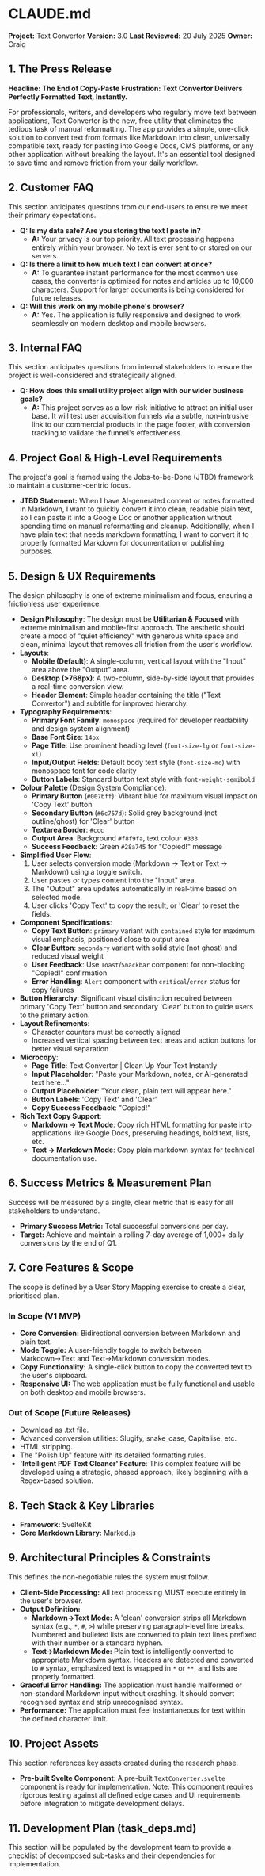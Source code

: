 # CLAUDE.md
**Project:** Text Convertor
**Version:** 3.0
**Last Reviewed:** 20 July 2025
**Owner:** Craig

## 1. The Press Release
**Headline: The End of Copy-Paste Frustration: Text Convertor Delivers Perfectly Formatted Text, Instantly.**

For professionals, writers, and developers who regularly move text between applications, Text Convertor is the new, free utility that eliminates the tedious task of manual reformatting. The app provides a simple, one-click solution to convert text from formats like Markdown into clean, universally compatible text, ready for pasting into Google Docs, CMS platforms, or any other application without breaking the layout. It's an essential tool designed to save time and remove friction from your daily workflow.

## 2. Customer FAQ
This section anticipates questions from our end-users to ensure we meet their primary expectations.

* **Q: Is my data safe? Are you storing the text I paste in?**
    * **A:** Your privacy is our top priority. All text processing happens entirely within your browser. No text is ever sent to or stored on our servers.
* **Q: Is there a limit to how much text I can convert at once?**
    * **A:** To guarantee instant performance for the most common use cases, the converter is optimised for notes and articles up to 10,000 characters. Support for larger documents is being considered for future releases.
* **Q: Will this work on my mobile phone's browser?**
    * **A:** Yes. The application is fully responsive and designed to work seamlessly on modern desktop and mobile browsers.

## 3. Internal FAQ
This section anticipates questions from internal stakeholders to ensure the project is well-considered and strategically aligned.

* **Q: How does this small utility project align with our wider business goals?**
    * **A:** This project serves as a low-risk initiative to attract an initial user base. It will test user acquisition funnels via a subtle, non-intrusive link to our commercial products in the page footer, with conversion tracking to validate the funnel's effectiveness.

## 4. Project Goal & High-Level Requirements
The project's goal is framed using the Jobs-to-be-Done (JTBD) framework to maintain a customer-centric focus.

* **JTBD Statement:** When I have AI-generated content or notes formatted in Markdown, I want to quickly convert it into clean, readable plain text, so I can paste it into a Google Doc or another application without spending time on manual reformatting and cleanup. Additionally, when I have plain text that needs markdown formatting, I want to convert it to properly formatted Markdown for documentation or publishing purposes.

## 5. Design & UX Requirements
The design philosophy is one of extreme minimalism and focus, ensuring a frictionless user experience.

* **Design Philosophy**: The design must be **Utilitarian & Focused** with extreme minimalism and mobile-first approach. The aesthetic should create a mood of "quiet efficiency" with generous white space and clean, minimal layout that removes all friction from the user's workflow.
* **Layouts**:
    * **Mobile (Default)**: A single-column, vertical layout with the "Input" area above the "Output" area.
    * **Desktop (>768px)**: A two-column, side-by-side layout that provides a real-time conversion view.
    * **Header Element**: Simple header containing the title ("Text Convertor") and subtitle for improved hierarchy.
* **Typography Requirements**:
    * **Primary Font Family**: `monospace` (required for developer readability and design system alignment)
    * **Base Font Size**: `14px`
    * **Page Title**: Use prominent heading level (`font-size-lg` or `font-size-xl`)
    * **Input/Output Fields**: Default body text style (`font-size-md`) with monospace font for code clarity
    * **Button Labels**: Standard button text style with `font-weight-semibold`
* **Colour Palette** (Design System Compliance):
    * **Primary Button** (`#007bff`): Vibrant blue for maximum visual impact on 'Copy Text' button
    * **Secondary Button** (`#6c757d`): Solid grey background (not outline/ghost) for 'Clear' button
    * **Textarea Border**: `#ccc`
    * **Output Area**: Background `#f8f9fa`, text colour `#333`
    * **Success Feedback**: Green `#28a745` for "Copied!" message
* **Simplified User Flow**:
    1.  User selects conversion mode (Markdown → Text or Text → Markdown) using a toggle switch.
    2.  User pastes or types content into the "Input" area.
    3.  The "Output" area updates automatically in real-time based on selected mode.
    4.  User clicks 'Copy Text' to copy the result, or 'Clear' to reset the fields.
* **Component Specifications**:
    * **Copy Text Button**: `primary` variant with `contained` style for maximum visual emphasis, positioned close to output area
    * **Clear Button**: `secondary` variant with solid style (not ghost) and reduced visual weight
    * **User Feedback**: Use `Toast`/`Snackbar` component for non-blocking "Copied!" confirmation
    * **Error Handling**: `Alert` component with `critical`/`error` status for copy failures
* **Button Hierarchy**: Significant visual distinction required between primary 'Copy Text' button and secondary 'Clear' button to guide users to the primary action.
* **Layout Refinements**:
    * Character counters must be correctly aligned
    * Increased vertical spacing between text areas and action buttons for better visual separation
* **Microcopy**:
    * **Page Title**: Text Convertor | Clean Up Your Text Instantly
    * **Input Placeholder**: "Paste your Markdown, notes, or AI-generated text here..."
    * **Output Placeholder**: "Your clean, plain text will appear here."
    * **Button Labels**: 'Copy Text' and 'Clear'
    * **Copy Success Feedback**: "Copied!"
* **Rich Text Copy Support**: 
    * **Markdown → Text Mode**: Copy rich HTML formatting for paste into applications like Google Docs, preserving headings, bold text, lists, etc.
    * **Text → Markdown Mode**: Copy plain markdown syntax for technical documentation use.

## 6. Success Metrics & Measurement Plan
Success will be measured by a single, clear metric that is easy for all stakeholders to understand.

* **Primary Success Metric:** Total successful conversions per day.
* **Target:** Achieve and maintain a rolling 7-day average of 1,000+ daily conversions by the end of Q1.

## 7. Core Features & Scope
The scope is defined by a User Story Mapping exercise to create a clear, prioritised plan.

### In Scope (V1 MVP)
* **Core Conversion:** Bidirectional conversion between Markdown and plain text.
* **Mode Toggle:** A user-friendly toggle to switch between Markdown→Text and Text→Markdown conversion modes.
* **Copy Functionality:** A single-click button to copy the converted text to the user's clipboard.
* **Responsive UI:** The web application must be fully functional and usable on both desktop and mobile browsers.

### Out of Scope (Future Releases)
* Download as .txt file.
* Advanced conversion utilities: Slugify, snake_case, Capitalise, etc.
* HTML stripping.
* The "Polish Up" feature with its detailed formatting rules.
* **'Intelligent PDF Text Cleaner' Feature**: This complex feature will be developed using a strategic, phased approach, likely beginning with a Regex-based solution.

## 8. Tech Stack & Key Libraries
* **Framework:** SvelteKit
* **Core Markdown Library:** Marked.js

## 9. Architectural Principles & Constraints
This defines the non-negotiable rules the system must follow.

* **Client-Side Processing:** All text processing MUST execute entirely in the user's browser.
* **Output Definition:** 
  * **Markdown→Text Mode:** A 'clean' conversion strips all Markdown syntax (e.g., `*`, `#`, `>`) while preserving paragraph-level line breaks. Numbered and bulleted lists are converted to plain text lines prefixed with their number or a standard hyphen.
  * **Text→Markdown Mode:** Plain text is intelligently converted to appropriate Markdown syntax. Headers are detected and converted to `#` syntax, emphasized text is wrapped in `*` or `**`, and lists are properly formatted.
* **Graceful Error Handling:** The application must handle malformed or non-standard Markdown input without crashing. It should convert recognised syntax and strip unrecognised syntax.
* **Performance:** The application must feel instantaneous for text within the defined character limit.

## 10. Project Assets
This section references key assets created during the research phase.

* **Pre-built Svelte Component**: A pre-built `TextConverter.svelte` component is ready for implementation. Note: This component requires rigorous testing against all defined edge cases and UI requirements before integration to mitigate development delays.

## 11. Development Plan (task_deps.md)
This section will be populated by the development team to provide a checklist of decomposed sub-tasks and their dependencies for implementation.
